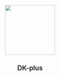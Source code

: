 <p align="center">
  <img height="160px" src="">
  <h2 align="center" style="font-weight: 600">DK-plus</h2>
</p>
